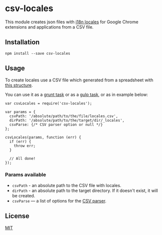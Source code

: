 # csv-locales

This module creates json files with [i18n locales](https://developer.chrome.com/extensions/i18n) for Google Chrome extensions and applications from a CSV file.


## Installation

    npm install --save csv-locales


## Usage

To create locales use a CSV file which generated from a spreadsheet with [this structure](https://docs.google.com/spreadsheets/d/1ONVyE5iwe7Hjg74eUQ5WdJjQ7i8kWNcbfXI-uh3bvdc/edit?usp=sharing).

You can use it as a [grunt task](https://www.npmjs.com/package/grunt-csv-locales) or as a [gulp task](https://www.npmjs.com/package/gulp-csv-locales), or as in example below:

    var csvLocales = require('csv-locales');
    
    var params = {
      csvPath: '/absolute/path/to/the/file/locales.csv',
      dirPath: '/absolute/path/to/the/target/dir/_locales',
      csvParse: {/* CSV parser option or null */}
    };
    
    csvLocales(params, function (err) {
      if (err) {
        throw err;
      }
      
      // All done!
    });

### Params available

* `csvPath` - an absolute path to the CSV file with locales.
* `dirPath` - an absolute path to the target directory. If it doesn't exist, it will be created.
* `csvParse` — a list of options for the [CSV parser](http://csv.adaltas.com/parse/).


License
-------

[MIT](LICENSE)
